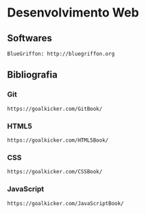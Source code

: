 # Desenvolvimento Web

## Softwares

    BlueGriffon: http://bluegriffon.org


## Bibliografia

### Git
    https://goalkicker.com/GitBook/
### HTML5
    https://goalkicker.com/HTML5Book/
### CSS
    https://goalkicker.com/CSSBook/
### JavaScript
    https://goalkicker.com/JavaScriptBook/
